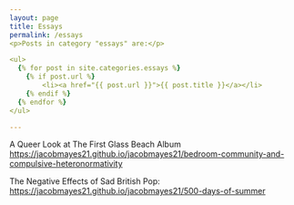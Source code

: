 ```yaml
---
layout: page
title: Essays
permalink: /essays
<p>Posts in category "essays" are:</p>

<ul>
  {% for post in site.categories.essays %}
    {% if post.url %}
        <li><a href="{{ post.url }}">{{ post.title }}</a></li>
    {% endif %}
  {% endfor %}
</ul>

---
```


A Queer Look at The First Glass Beach Album
https://jacobmayes21.github.io/jacobmayes21/bedroom-community-and-compulsive-heteronormativity


The Negative Effects of Sad British Pop:
https://jacobmayes21.github.io/jacobmayes21/500-days-of-summer
